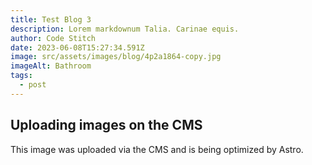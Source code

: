 ```yaml
---
title: Test Blog 3
description: Lorem markdownum Talia. Carinae equis.
author: Code Stitch
date: 2023-06-08T15:27:34.591Z
image: src/assets/images/blog/4p2a1864-copy.jpg
imageAlt: Bathroom
tags:
  - post
---
```

## Uploading images on the CMS
This image was uploaded via the CMS and is being optimized by Astro.
